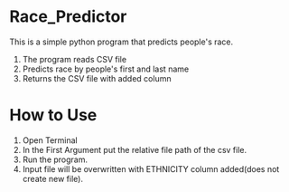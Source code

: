 # Race_Predictor

This is a simple python program that predicts people's race.
1. The program reads CSV file
2. Predicts race by people's first and last name
3. Returns the CSV file with added column


# How to Use
1. Open Terminal
2. In the First Argument put the relative file path of the csv file.
3. Run the program.
4. Input file will be overwritten with ETHNICITY column added(does not create new file).
